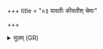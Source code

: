 +++
title = "०३ यावतीः कीयतीश् चेमाः"

+++
<details><summary>मूलम् (GR)</summary>

यावतीः कीयतीश् चेमाः  
पृथिव्याम् अध्य् ओषधीः ।  
ता नः सहस्रपर्ण्यो  
मृत्योर् मुञ्चन्त्व् अंहसः ॥
</details>